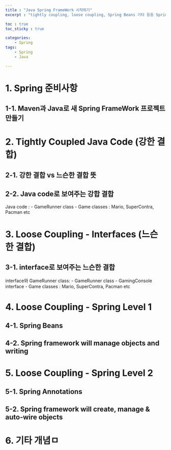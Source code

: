 ```yaml
---
title : "Java Spring FrameWork 시작하기"
excerpt : "tightly coupling, loose coupling, Spring Beans 기타 등등 Spring FrameWork 소개"

toc : true
toc_sticky : true

categories:
    - Spring
tags:
    - Spring
    - Java

---
```


# 1. Spring 준비사항

## 1-1. Maven과 Java로 새 Spring FrameWork 프로젝트 만들기


# 2. Tightly Coupled Java Code (강한 결합)
## 2-1. 강한 결합 vs 느슨한 결합 뜻
## 2-2. Java code로 보여주는 강합 결합
Java code :
    - GameRunner class
    - Game classes : Mario, SuperContra, Pacman etc

# 3. Loose Coupling - Interfaces (느슨한 결합)
## 3-1. interface로 보여주는 느슨한 결합
interface와 GameRunner class:
    - GameRunner class
    - GamingConsole interface
        - Game classes : Mario, SuperContra, Pacman etc

# 4. Loose Coupling - Spring Level 1
## 4-1. Spring Beans
## 4-2. Spring framework will manage objects and writing

# 5. Loose Coupling - Spring Level 2
## 5-1. Spring Annotations
## 5-2. Spring framework will create, manage & auto-wire objects

# 6. 기타 개념ㅁ
